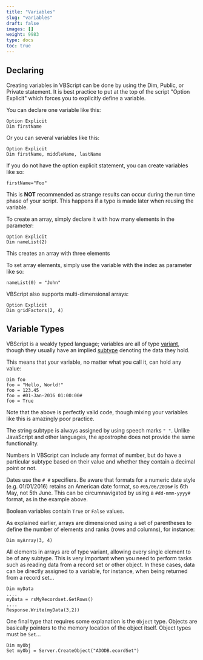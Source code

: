 ```yaml
---
title: "Variables"
slug: "variables"
draft: false
images: []
weight: 9983
type: docs
toc: true
---
```


## Declaring
Creating variables in VBScript can be done by using the Dim, Public, or Private statement. It is best practice to put at the top of the script "Option Explicit" which forces you to explicitly define a variable.

You can declare one variable like this:

<!-- language-all: lang-vb -->

    Option Explicit
    Dim firstName

Or you can several variables like this:

    Option Explicit
    Dim firstName, middleName, lastName

If you do not have the option explicit statement, you can create variables like so:

    firstName="Foo"
This is **NOT** recommended as strange results can occur during the run time phase of your script. This happens if a typo is made later when reusing the variable.

To create an array, simply declare it with how many elements in the parameter:

    Option Explicit
    Dim nameList(2)
This creates an array with three elements

To set array elements, simply use the variable with the index as parameter like so:

    nameList(0) = "John"

VBScript also supports multi-dimensional arrays:

    Option Explicit
    Dim gridFactors(2, 4)

## Variable Types
VBScript is a weakly typed language; variables are all of type [variant](https://msdn.microsoft.com/en-us/library/9e7a57cf(v=vs.84).aspx), though they usually have an implied [subtype](https://msdn.microsoft.com/en-us/library/9e7a57cf(v=vs.84).aspx) denoting the data they hold.

This means that your variable, no matter what you call it, can hold any value:

    Dim foo
    foo = "Hello, World!"
    foo = 123.45
    foo = #01-Jan-2016 01:00:00#
    foo = True

Note that the above is perfectly valid code, though mixing your variables like this is amazingly poor practice.

The string subtype is always assigned by using speech marks `" "`. Unlike JavaScript and other languages, the apostrophe does not provide the same functionality.

Numbers in VBScript can include any format of number, but do have a particular subtype based on their value and whether they contain a decimal point or not.

Dates use the `# #` specifiers. Be aware that formats for a numeric date style  (e.g. 01/01/2016) retains an American date format, so `#05/06/2016#` is 6th May, not 5th June. This can be circumnavigated by using a `#dd-mmm-yyyy#` format, as in the example above.

Boolean variables contain `True` or `False` values.

As explained earlier, arrays are dimensioned using a set of parentheses to define the number of elements and ranks (rows and columns), for instance:

    Dim myArray(3, 4)

All elements in arrays are of type variant, allowing every single element to be of any subtype.  This is very important when you need to perform tasks such as reading data from a record set or other object. In these cases, data can be directly assigned to a variable, for instance, when being returned from a record set...

    Dim myData
    ....
    myData = rsMyRecordset.GetRows()
    ....
    Response.Write(myData(3,2))

One final type that requires some explanation is the `Object` type. Objects are basically pointers to the memory location of the object itself. Object types must be `Set`...

    Dim myObj
    Set myObj = Server.CreateObject("ADODB.ecordSet")

